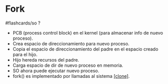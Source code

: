 # Fork
#flashcards/so 
?
- PCB (process control block) en el kernel (para almacenar info de nuevo proceso).
- Crea espacio de direccionamiento para nuevo proceso.
- Copia el espacio de direccionamiento del padre en el espacio creado para el hijo.
- Hijo hereda recursos del padre.
- Carga espacio de dir de nuevo proceso en memoria.
- SO ahora puede ejecutar nuevo proceso.
- fork() es implementado por llamadas al sistema [[clone]]().
<!--SR:!2021-11-10,3,250-->